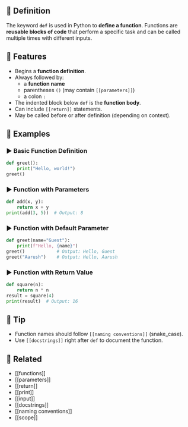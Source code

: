 ## 🧾 Definition
The keyword **`def`** is used in Python to **define a function**. Functions are **reusable blocks of code** that perform a specific task and can be called multiple times with different inputs.

## 🧩 Features
- Begins a **function definition**.
- Always followed by:
  - a **function name**
  - parentheses `()` (may contain `[[parameters]]`)
  - a colon `:`
- The indented block below `def` is the **function body**.
- Can include `[[return]]` statements.
- May be called before or after definition (depending on context).

## 🧪 Examples

### ▶️ Basic Function Definition
```python
def greet():
    print("Hello, world!")
greet()
```

### ▶️ Function with Parameters
```python
def add(x, y):
    return x + y
print(add(3, 5))  # Output: 8
```

### ▶️ Function with Default Parameter
```python
def greet(name="Guest"):
    print(f"Hello, {name}")
greet()            # Output: Hello, Guest
greet("Aarush")    # Output: Hello, Aarush
```

### ▶️ Function with Return Value
```python
def square(n):
    return n * n
result = square(4)
print(result)  # Output: 16
```

## 🧠 Tip
- Function names should follow `[[naming conventions]]` (snake_case).
- Use `[[docstrings]]` right after `def` to document the function.

## 🔗 Related
- [[functions]]
- [[parameters]]
- [[return]]
- [[print]]
- [[input]]
- [[docstrings]]
- [[naming conventions]]
- [[scope]]